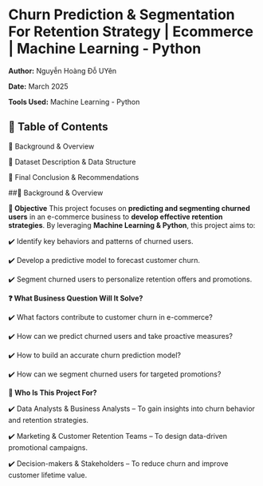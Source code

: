 # **Churn Prediction & Segmentation For Retention Strategy | Ecommerce | Machine Learning - Python**

**Author:** Nguyễn Hoàng Đỗ UYên

**Date:** March 2025

**Tools Used:** Machine Learning - Python 

## 📑 Table of Contents

📌 Background & Overview

📂 Dataset Description & Data Structure

🔎 Final Conclusion & Recommendations

##📌 Background & Overview

**🎯 Objective**
This project focuses on **predicting and segmenting churned users** in an e-commerce business to **develop effective retention strategies**. By leveraging **Machine Learning & Python**, this project aims to:

✔️ Identify key behaviors and patterns of churned users.

✔️ Develop a predictive model to forecast customer churn.

✔️ Segment churned users to personalize retention offers and promotions.

**❓ What Business Question Will It Solve?**

✔️ What factors contribute to customer churn in e-commerce?

✔️ How can we predict churned users and take proactive measures?

✔️ How to build an accurate churn prediction model?

✔️ How can we segment churned users for targeted promotions?

**👤 Who Is This Project For?**

✔️ Data Analysts & Business Analysts – To gain insights into churn behavior and retention strategies.

✔️ Marketing & Customer Retention Teams – To design data-driven promotional campaigns.

✔️ Decision-makers & Stakeholders – To reduce churn and improve customer lifetime value.
